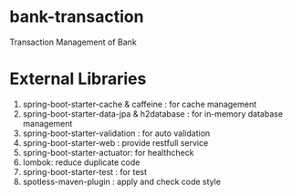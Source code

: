 # bank-transaction
Transaction Management of Bank

# External Libraries
1. spring-boot-starter-cache & caffeine : for cache management 
2. spring-boot-starter-data-jpa & h2database : for in-memory database management
3. spring-boot-starter-validation : for auto validation
4. spring-boot-starter-web : provide restfull service
5. spring-boot-starter-actuator: for healthcheck
6. lombok: reduce duplicate code
7. spring-boot-starter-test : for test
8. spotless-maven-plugin : apply and check code style

